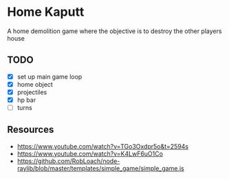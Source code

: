 # Home Kaputt

A home demolition game where the objective is to destroy the other players house

## TODO

- [x] set up main game loop
- [x] home object
- [x] projectiles
- [x] hp bar
- [ ] turns

## Resources

- https://www.youtube.com/watch?v=TGo3Oxdpr5o&t=2594s
- https://www.youtube.com/watch?v=K4LwF6uO1Co
- https://github.com/RobLoach/node-raylib/blob/master/templates/simple_game/simple_game.js
